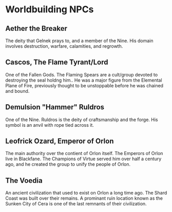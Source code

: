 # Worldbuilding NPCs

## Aether the Breaker

The deity that Gelnek prays to, and a member of the Nine. His domain involves destruction, warfare, calamities, and regrowth.

## Cascos, The Flame Tyrant/Lord

One of the Fallen Gods. The Flaming Spears are a cult/group devoted to destroying the seal holdng him.. He was a major figure from the Elemental Plane of Fire, previously thought to be unstoppable before he was chained and bound.

## Demulsion "Hammer" Ruldros

One of the Nine. Ruldros is the deity of craftsmanship and the forge. His symbol is an anvil with rope tied across it.

## Leofrick Ozard, Emperor of Orlon

The main authority over the contient of Orlon itself. The Emperors of Orlon live in Blackfane. The Champions of Virtue served him over half a century ago, and he created the group to unify the people of Orlon.

## The Voedia

An ancient civilization that used to exist on Orlon a long time ago. The Shard Coast was built over their remains. A prominant ruin location known as the Sunken City of Cera is one of the last remnants of their civilization. 